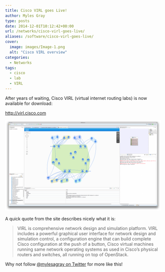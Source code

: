 ```yaml
---
title: Cisco VIRL goes Live!
author: Myles Gray
type: posts
date: 2014-12-01T10:12:42+00:00
url: /networks/cisco-virl-goes-live/
aliases: /software/cisco-virl-goes-live/
cover:
  image: images/Image-1.png
  alt: "Cisco VIRL overview"
categories:
  - Networks
tags:
  - cisco
  - lab
  - VIRL
---
```


After years of waiting, Cisco VIRL (virtual internet routing labs) is now available for download:

<http://virl.cisco.com>

![enter image description here][1]

A quick quote from the site describes nicely what it is:

> VIRL is comprehensive network design and simulation platform. VIRL includes a powerful graphical user interface for network design and simulation control, a configuration engine that can build complete Cisco configuration at the push of a button, Cisco virtual machines running same network operating systems as used in Cisco’s physical routers and switches, all running on top of OpenStack.

Why not follow [@mylesagray on Twitter][2] for more like this!

 [1]: images/2014-11-18-07.00.15-pm-1024x598.png
 [2]: https://twitter.com/mylesagray

